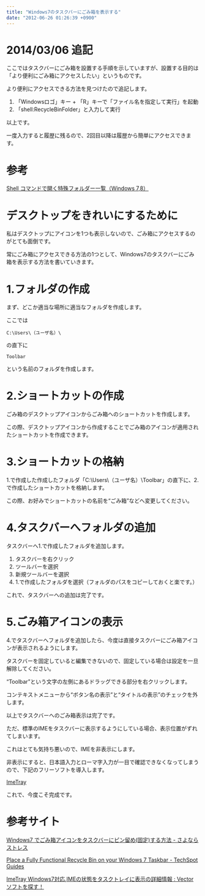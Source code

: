 ```yaml
---
title: "Windows7のタスクバーにごみ箱を表示する"
date: "2012-06-26 01:26:39 +0900"
---
```


# 2014/03/06 追記

ここではタスクバーにごみ箱を設置する手順を示していますが、設置する目的は「より便利にごみ箱にアクセスしたい」というものです。

より便利にアクセスできる方法を見つけたので追記します。 

  1. 「Windowsロゴ」キー + 「R」キーで「ファイル名を指定して実行」を起動
  2. 「shell:RecycleBinFolder」と入力して実行

以上です。

一度入力すると履歴に残るので、2回目以降は履歴から簡単にアクセスできます。

# 参考

[Shell コマンドで開く特殊フォルダー一覧（Windows 7,8）](http://pasofaq.jp/windows/mycomputer/shellfolder7.htm)

# デスクトップをきれいにするために

私はデスクトップにアイコンを1つも表示しないので、ごみ箱にアクセスするのがとても面倒です。

常にごみ箱にアクセスできる方法の1つとして、Windows7のタスクバーにごみ箱を表示する方法を書いていきます。

# 1.フォルダの作成

まず、どこか適当な場所に適当なフォルダを作成します。

ここでは

```
C:\Users\（ユーザ名）\
```

の直下に

```
Toolbar
```

という名前のフォルダを作成します。

# 2.ショートカットの作成

ごみ箱のデスクトップアイコンからごみ箱へのショートカットを作成します。

この際、デスクトップアイコンから作成することでごみ箱のアイコンが適用されたショートカットを作成できます。

# 3.ショートカットの格納

1.で作成した作成したフォルダ「C:\Users\（ユーザ名）\Toolbar」の直下に、2.で作成したショートカットを格納します。

この際、お好みでショートカットの名前を“ごみ箱”などへ変更してください。

# 4.タスクバーへフォルダの追加

タスクバーへ1.で作成したフォルダを追加します。

  1. タスクバーを右クリック
  2. ツールバーを選択
  3. 新規ツールバーを選択
  4. 1.で作成したフォルダを選択（フォルダのパスをコピーしておくと楽です。）

これで、タスクバーへの追加は完了です。

# 5.ごみ箱アイコンの表示

4.でタスクバーへフォルダを追加したら、今度は直接タスクバーにごみ箱アイコンが表示されるようにします。

タスクバーを固定していると編集できないので、固定している場合は設定を一旦解除してください。

“Toolbar”という文字の左側にあるドラッグできる部分を右クリックします。

コンテキストメニューから“ボタン名の表示”と“タイトルの表示”のチェックを外します。 

以上でタスクバーへのごみ箱表示は完了です。 

ただ、標準のIMEをタスクバーに表示するようにしている場合、表示位置がずれてしまいます。

これはとても気持ち悪いので、IMEを非表示にします。

非表示にすると、日本語入力とローマ字入力が一目で確認できなくなってしまうので、下記のフリーソフトを導入します。

[ImeTray](http://www.vector.co.jp/soft/win95/writing/se456773.html) 

これで、今度こそ完成です。 

# 参考サイト

[Windows7 でごみ箱アイコンをタスクバーにピン留め(固定)する方法 - さよならストレス](http://d.hatena.ne.jp/wwwcfe/20091106/pin_recycle_bin_to_taskbar)

[Place a Fully Functional Recycle Bin on your Windows 7 Taskbar - TechSpot Guides](http://www.techspot.com/guides/196-recycle-bin-on-windows-7-taskbar/)

[ImeTray Windows7対応,IMEの状態をタスクトレイに表示の詳細情報 : Vector ソフトを探す！](http://www.vector.co.jp/soft/win95/writing/se456773.html)

